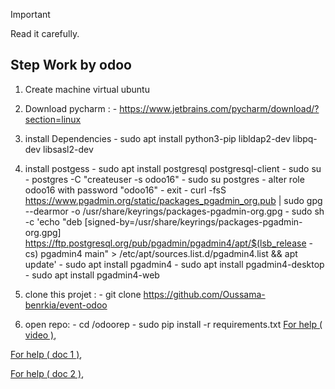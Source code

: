 > [!IMPORTANT]
> Read it carefully.

Step Work by odoo
----



1. Create machine virtual ubuntu
2. Download pycharm :
                    - https://www.jetbrains.com/pycharm/download/?section=linux
                    
3. install Dependencies
                    - sudo apt install python3-pip libldap2-dev libpq-dev libsasl2-dev
4. install postgess 
                    - sudo apt install postgresql postgresql-client
                    - sudo su - postgres -C "createuser -s odoo16"
                    - sudo su postgres
                    - alter role odoo16 with password "odoo16"
                    - exit
                    - curl -fsS https://www.pgadmin.org/static/packages_pgadmin_org.pub | sudo gpg --dearmor -o /usr/share/keyrings/packages-pgadmin-org.gpg
                    - sudo sh -c 'echo "deb [signed-by=/usr/share/keyrings/packages-pgadmin-org.gpg] https://ftp.postgresql.org/pub/pgadmin/pgadmin4/apt/$(lsb_release -cs) pgadmin4 main" > /etc/apt/sources.list.d/pgadmin4.list && apt update'
                    - sudo apt install pgadmin4
                    - sudo apt install pgadmin4-desktop
                    - sudo apt install pgadmin4-web 

5. clone this projet : 
                    - git clone https://github.com/Oussama-benrkia/event-odoo
6. open repo:
                    - cd /odoorep
                   - sudo pip install -r requirements.txt
 <a href="https://youtu.be/0ut8-lL-E14?list=PLT3v18VYaHYXY6qa2frMIV2FVl52L2tmP">For help ( video )</a>,

 <a href="https://www.odoo.com/documentation/17.0/administration/install/source.html">For help ( doc 1 )</a>,

 <a href="https://www.pgadmin.org/download/pgadmin-4-apt/">For help ( doc 2 )</a>,


